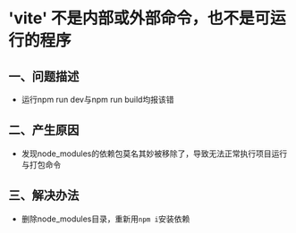 # 'vite' 不是内部或外部命令，也不是可运行的程序

## 一、问题描述

- 运行npm run dev与npm run build均报该错



 ## 二、产生原因

- 发现node_modules的依赖包莫名其妙被移除了，导致无法正常执行项目运行与打包命令



## 三、解决办法

- 删除node_modules目录，重新用`npm i`安装依赖

